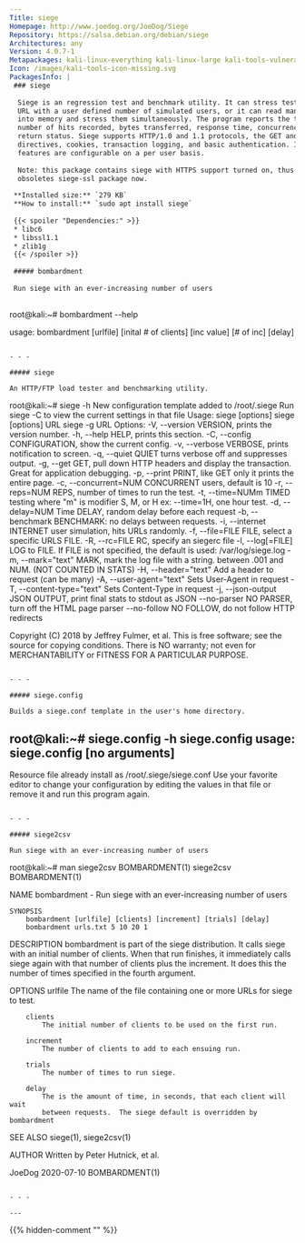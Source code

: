 ```yaml
---
Title: siege
Homepage: http://www.joedog.org/JoeDog/Siege
Repository: https://salsa.debian.org/debian/siege
Architectures: any
Version: 4.0.7-1
Metapackages: kali-linux-everything kali-linux-large kali-tools-vulnerability kali-tools-web 
Icon: /images/kali-tools-icon-missing.svg
PackagesInfo: |
 ### siege
 
  Siege is an regression test and benchmark utility. It can stress test a single
  URL with a user defined number of simulated users, or it can read many URLs
  into memory and stress them simultaneously. The program reports the total
  number of hits recorded, bytes transferred, response time, concurrency, and
  return status. Siege supports HTTP/1.0 and 1.1 protocols, the GET and POST
  directives, cookies, transaction logging, and basic authentication. Its
  features are configurable on a per user basis.
   
  Note: this package contains siege with HTTPS support turned on, thus it
  obsoletes siege-ssl package now.
 
 **Installed size:** `279 KB`  
 **How to install:** `sudo apt install siege`  
 
 {{< spoiler "Dependencies:" >}}
 * libc6 
 * libssl1.1 
 * zlib1g 
 {{< /spoiler >}}
 
 ##### bombardment
 
 Run siege with an ever-increasing number of users
 
 ```
 root@kali:~# bombardment --help
 
 usage:
 bombardment [urlfile] [inital # of clients] [inc value] [# of inc] [delay]
 
 
 ```
 
 - - -
 
 ##### siege
 
 An HTTP/FTP load tester and benchmarking utility.
 
 ```
 root@kali:~# siege -h
 New configuration template added to /root/.siege
 Run siege -C to view the current settings in that file
 Usage: siege [options]
        siege [options] URL
        siege -g URL
 Options:
   -V, --version             VERSION, prints the version number.
   -h, --help                HELP, prints this section.
   -C, --config              CONFIGURATION, show the current config.
   -v, --verbose             VERBOSE, prints notification to screen.
   -q, --quiet               QUIET turns verbose off and suppresses output.
   -g, --get                 GET, pull down HTTP headers and display the
                             transaction. Great for application debugging.
   -p, --print               PRINT, like GET only it prints the entire page.
   -c, --concurrent=NUM      CONCURRENT users, default is 10
   -r, --reps=NUM            REPS, number of times to run the test.
   -t, --time=NUMm           TIMED testing where "m" is modifier S, M, or H
                             ex: --time=1H, one hour test.
   -d, --delay=NUM           Time DELAY, random delay before each request
   -b, --benchmark           BENCHMARK: no delays between requests.
   -i, --internet            INTERNET user simulation, hits URLs randomly.
   -f, --file=FILE           FILE, select a specific URLS FILE.
   -R, --rc=FILE             RC, specify an siegerc file
   -l, --log[=FILE]          LOG to FILE. If FILE is not specified, the
                             default is used: /var/log/siege.log
   -m, --mark="text"         MARK, mark the log file with a string.
                             between .001 and NUM. (NOT COUNTED IN STATS)
   -H, --header="text"       Add a header to request (can be many)
   -A, --user-agent="text"   Sets User-Agent in request
   -T, --content-type="text" Sets Content-Type in request
   -j, --json-output         JSON OUTPUT, print final stats to stdout as JSON
       --no-parser           NO PARSER, turn off the HTML page parser
       --no-follow           NO FOLLOW, do not follow HTTP redirects
 
 Copyright (C) 2018 by Jeffrey Fulmer, et al.
 This is free software; see the source for copying conditions.
 There is NO warranty; not even for MERCHANTABILITY or FITNESS
 FOR A PARTICULAR PURPOSE.
 
 ```
 
 - - -
 
 ##### siege.config
 
 Builds a siege.conf template in the user's home directory.
 
 ```
 root@kali:~# siege.config -h
 siege.config
 usage: siege.config [no arguments]
 ----------------------------------
 Resource file already install as /root/.siege/siege.conf
 Use your favorite editor to change  your configuration by
 editing the values in that file or remove it and run this
 program again.
 
 ```
 
 - - -
 
 ##### siege2csv
 
 Run siege with an ever-increasing number of users
 
 ```
 root@kali:~# man siege2csv
 BOMBARDMENT(1)                     siege2csv                    BOMBARDMENT(1)
 
 NAME
        bombardment - Run siege with an ever-increasing number of users
 
    SYNOPSIS
        bombardment [urlfile] [clients] [increment] [trials] [delay]
        bombardment urls.txt 5 10 20 1
 
 DESCRIPTION
        bombardment is part of the siege distribution. It calls siege with an
        initial number of clients. When that run finishes, it immediately calls
        siege again with that number of clients plus the increment.  It does
        this the number of times specified in the fourth argument.
 
 OPTIONS
        urlfile
            The name of the file containing one or more URLs for siege to test.
 
        clients
            The initial number of clients to be used on the first run.
 
        increment
            The number of clients to add to each ensuing run.
 
        trials
            The number of times to run siege.
 
        delay
            The is the amount of time, in seconds, that each client will wait
            between requests.  The siege default is overridden by bombardment
 
 SEE ALSO
        siege(1), siege2csv(1)
 
 AUTHOR
        Written by Peter Hutnick, et al.
 
 JoeDog                            2020-07-10                    BOMBARDMENT(1)
 ```
 
 - - -
 
---
```

{{% hidden-comment "<!--Do not edit anything above this line-->" %}}
